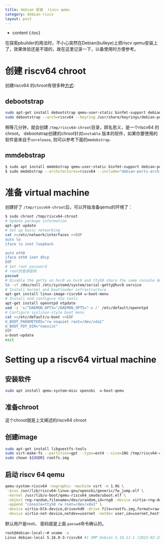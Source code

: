 ```yaml
---
title: debian 安装  riscv qemu
category: debian-riscv
layout: post
---
```

* content
{:toc}

在探索pbuilder的用法时，不小心突然在Debian(bulleye)上把riscv qemu安装上了，效果体验还是不错的，故在这里记录一下，以备使用时方便参考。

# 创建 riscv64 chroot

创建riscv64 的chroot有很多种[方式](https://wiki.debian.org/RISC-V#Creating_a_riscv64_chroot):

## debootstrap
```bash
sudo apt-get install debootstrap qemu-user-static binfmt-support debian-ports-archive-keyring
sudo debootstrap --arch=riscv64 --keyring /usr/share/keyrings/debian-ports-archive-keyring.gpg --include=debian-ports-archive-keyring unstable /tmp/riscv64-chroot http://deb.debian.org/debian-ports
```

稍等几分钟，就会创建 `/tmp/riscv64-chroot`目录，顾名思义，是一个riscv64 的chroot。
debootstrap创建的chroot针对`unstable` 版本的软件，如果你要使用的软件是来自于`unrelease`,  则可以参考下面的`mmdebstrap`.

## mmdebstrap
```bash
$ sudo apt install mmdebstrap qemu-user-static binfmt-support debian-ports-archive-keyring
$ sudo mmdebstrap --architectures=riscv64 --include="debian-ports-archive-keyring" sid /tmp/riscv64-chroot "deb http://deb.debian.org/debian-ports/ sid main" "deb http://deb.debian.org/debian-ports/ unreleased main"
```

# 准备 virtual machine

创建好了 `/tmp/riscv64-chroot`后，可以开始准备qemu的环境了：

```bash
$ sudo chroot /tmp/riscv64-chroot
# Update package information
apt-get update
# Set up basic networking
cat >>/etc/network/interfaces <<EOF
auto lo
iface lo inet loopback

auto eth0
iface eth0 inet dhcp
EOF
# Set root password
# root的登录密码
passwd
# Disable the getty on hvc0 as hvc0 and ttyS0 share the same console device in qemu.
ln -sf /dev/null /etc/systemd/system/serial-getty@hvc0.service  
# Install kernel and bootloader infrastructure
apt-get install linux-image-riscv64 u-boot-menu
# Install and configure ntp tools
apt-get install openntpd ntpdate
sed -i 's/^DAEMON_OPTS="/DAEMON_OPTS="-s /' /etc/default/openntpd
# Configure syslinux-style boot menu
cat >>/etc/default/u-boot <<EOF
U_BOOT_PARAMETERS="rw noquiet root=/dev/vda1"
U_BOOT_FDT_DIR="noexist"
EOF
u-boot-update
exit
```

# Setting up a riscv64 virtual machine

##  安装软件
```bash
sudo apt install qemu-system-misc opensbi  u-boot-qemu
```

## 准备chroot
这个chroot就是上文阐述的riscv64 chroot

##  创建image
```bash
sudo apt-get install libguestfs-tools
sudo virt-make-fs --partition=gpt --type=ext4 --size=10G /tmp/riscv64-chroot/ rootfs.img
sudo chown ${USER} rootfs.img
```

## 启动 riscv 64 qemu

```bash
qemu-system-riscv64 -nographic -machine virt -m 1.9G \
 -bios /usr/lib/riscv64-linux-gnu/opensbi/generic/fw_jump.elf \
 -kernel /usr/lib/u-boot/qemu-riscv64_smode/uboot.elf \
 -object rng-random,filename=/dev/urandom,id=rng0 -device virtio-rng-device,rng=rng0 \
 -append "console=ttyS0 rw root=/dev/vda1" \
 -device virtio-blk-device,drive=hd0 -drive file=rootfs.img,format=raw,id=hd0 \
 -device virtio-net-device,netdev=usernet -netdev user,id=usernet,hostfwd=tcp::22222-:22
```
默认用户是root，  密码就是上面 `passwd`命令确认的。

```bash
root@debian-local:~# uname -a
Linux debian-local 5.16.0-3-riscv64 #1 SMP Debian 5.16.11-1 (2022-02-25) riscv64 GNU/Linux
```
